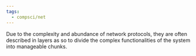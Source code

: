 ```yaml
---
tags:
  - compsci/net
---
```


Due to the complexity and abundance of network protocols, they are often described in layers as so to divide the complex functionalities of the system into manageable chunks.